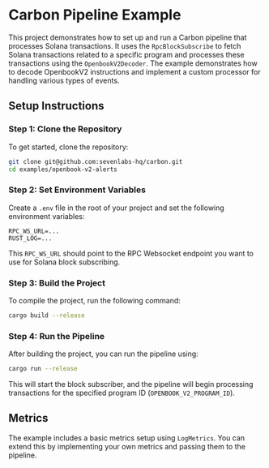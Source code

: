# Carbon Pipeline Example

This project demonstrates how to set up and run a Carbon pipeline that processes Solana transactions. It uses the `RpcBlockSubscribe` to fetch Solana transactions related to a specific program and processes these transactions using the `OpenbookV2Decoder`. The example demonstrates how to decode OpenbookV2 instructions and implement a custom processor for handling various types of events.

## Setup Instructions

### Step 1: Clone the Repository

To get started, clone the repository:

```sh
git clone git@github.com:sevenlabs-hq/carbon.git
cd examples/openbook-v2-alerts
```

### Step 2: Set Environment Variables

Create a `.env` file in the root of your project and set the following environment variables:

```env
RPC_WS_URL=...
RUST_LOG=...
```

This `RPC_WS_URL` should point to the RPC Websocket endpoint you want to use for Solana block subscribing.

### Step 3: Build the Project

To compile the project, run the following command:

```sh
cargo build --release
```

### Step 4: Run the Pipeline

After building the project, you can run the pipeline using:

```sh
cargo run --release
```

This will start the block subscriber, and the pipeline will begin processing transactions for the specified program ID (`OPENBOOK_V2_PROGRAM_ID`).

## Metrics

The example includes a basic metrics setup using `LogMetrics`. You can extend this by implementing your own metrics and passing them to the pipeline.
